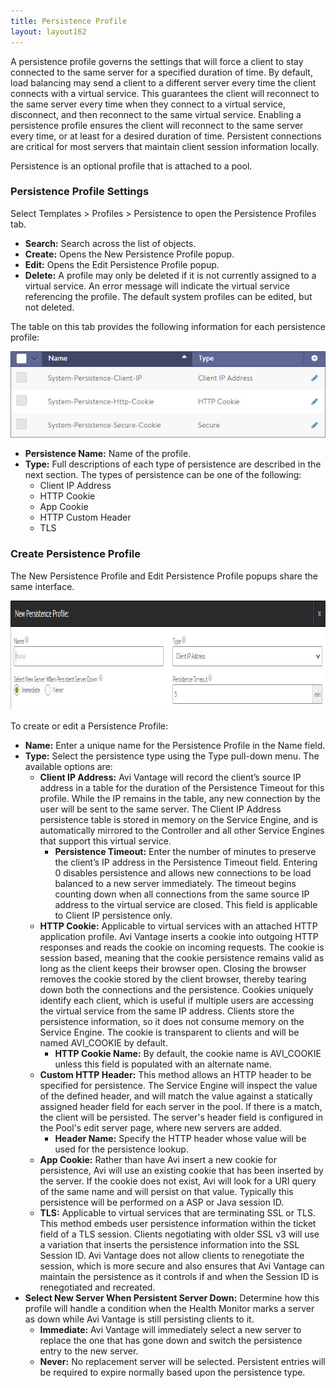 ```yaml
---
title: Persistence Profile
layout: layout162
---
```

A persistence profile governs the settings that will force a client to stay connected to the same server for a specified duration of time. By default, load balancing may send a client to a different server every time the client connects with a virtual service. This guarantees the client will reconnect to the same server every time when they connect to a virtual service, disconnect, and then reconnect to the same virtual service. Enabling a persistence profile ensures the client will reconnect to the same server every time, or at least for a desired duration of time. Persistent connections are critical for most servers that maintain client session information locally.

Persistence is an optional profile that is attached to a pool.

### Persistence Profile Settings

Select Templates > Profiles > Persistence to open the Persistence Profiles tab.

* **Search:** Search across the list of objects. 
* **Create:** Opens the New Persistence Profile popup. 
* **Edit:** Opens the Edit Persistence Profile popup. 
* **Delete:** A profile may only be deleted if it is not currently assigned to a virtual service. An error message will indicate the virtual service referencing the profile. The default system profiles can be edited, but not deleted.  

The table on this tab provides the following information for each persistence profile:

<img src="img/template_profiles_persist_tab.jpg" alt="">

* **Persistence Name:** Name of the profile. 
* **Type:** Full descriptions of each type of persistence are described in the next section. The types of persistence can be one of the following:  
    * Client IP Address 
    * HTTP Cookie 
    * App Cookie 
    * HTTP Custom Header 
    * TLS  

### Create Persistence Profile

The New Persistence Profile and Edit Persistence Profile popups share the same interface.

<a href="img/template_profiles_persist_create-edit-1.jpg"><img src="img/template_profiles_persist_create-edit-1.jpg" alt="template_profiles_persist_create-edit" width="1012" height="175" class="alignnone size-full wp-image-4804"></a>

To create or edit a Persistence Profile:

* **Name:** Enter a unique name for the Persistence Profile in the Name field. 
* **Type:** Select the persistence type using the Type pull-down menu. The available options are:  
    * **Client IP Address:** Avi Vantage will record the client’s source IP address in a table for the duration of the Persistence Timeout for this profile. While the IP remains in the table, any new connection by the user will be sent to the same server. The Client IP Address persistence table is stored in memory on the Service Engine, and is automatically mirrored to the Controller and all other Service Engines that support this virtual service.  
        * **Persistence Timeout:** Enter the number of minutes to preserve the client’s IP address in the Persistence Timeout field. Entering 0 disables persistence and allows new connections to be load balanced to a new server immediately. The timeout begins counting down when all connections from the same source IP address to the virtual service are closed. This field is applicable to Client IP persistence only.
    * **HTTP Cookie:** Applicable to virtual services with an attached HTTP application profile. Avi Vantage inserts a cookie into outgoing HTTP responses and reads the cookie on incoming requests. The cookie is session based, meaning that the cookie persistence remains valid as long as the client keeps their browser open. Closing the browser removes the cookie stored by the client browser, thereby tearing down both the connections and the persistence. Cookies uniquely identify each client, which is useful if multiple users are accessing the virtual service from the same IP address. Clients store the persistence information, so it does not consume memory on the Service Engine. The cookie is transparent to clients and will be named AVI_COOKIE by default.  
        * **HTTP Cookie Name:** By default, the cookie name is AVI_COOKIE unless this field is populated with an alternate name.
    * **Custom HTTP Header:** This method allows an HTTP header to be specified for persistence. The Service Engine will inspect the value of the defined header, and will match the value against a statically assigned header field for each server in the pool. If there is a match, the client will be persisted. The server's header field is configured in the Pool's edit server page, where new servers are added.  
        * **Header Name:** Specify the HTTP header whose value will be used for the persistence lookup.
    * **App Cookie:** Rather than have Avi insert a new cookie for persistence, Avi will use an existing cookie that has been inserted by the server. If the cookie does not exist, Avi will look for a URI query of the same name and will persist on that value. Typically this persistence will be performed on a ASP or Java session ID. 
    * **TLS:** Applicable to virtual services that are terminating SSL or TLS. This method embeds user persistence information within the ticket field of a TLS session. Clients negotiating with older SSL v3 will use a variation that inserts the persistence information into the SSL Session ID. Avi Vantage does not allow clients to renegotiate the session, which is more secure and also ensures that Avi Vantage can maintain the persistence as it controls if and when the Session ID is renegotiated and recreated. 
* **Select New Server When Persistent Server Down:** Determine how this profile will handle a condition when the Health Monitor marks a server as down while Avi Vantage is still persisting clients to it.  
    * **Immediate:** Avi Vantage will immediately select a new server to replace the one that has gone down and switch the persistence entry to the new server. 
    * **Never:** No replacement server will be selected. Persistent entries will be required to expire normally based upon the persistence type.   